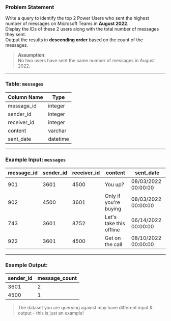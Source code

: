 ### Problem Statement

Write a query to identify the top 2 Power Users who sent the highest number of messages on Microsoft Teams in **August 2022**.  
Display the IDs of these 2 users along with the total number of messages they sent.  
Output the results in **descending order** based on the count of the messages.

> **Assumption**:  
> No two users have sent the same number of messages in August 2022.

---

### Table: `messages`

| Column Name   | Type     |
|---------------|----------|
| message_id    | integer  |
| sender_id     | integer  |
| receiver_id   | integer  |
| content       | varchar  |
| sent_date     | datetime |

---

### Example Input: `messages`

| message_id | sender_id | receiver_id | content                 | sent_date           |
|------------|-----------|-------------|--------------------------|---------------------|
| 901        | 3601      | 4500        | You up?                  | 08/03/2022 00:00:00 |
| 902        | 4500      | 3601        | Only if you're buying    | 08/03/2022 00:00:00 |
| 743        | 3601      | 8752        | Let's take this offline  | 06/14/2022 00:00:00 |
| 922        | 3601      | 4500        | Get on the call          | 08/10/2022 00:00:00 |

---

### Example Output:

| sender_id | message_count |
|-----------|----------------|
| 3601      | 2              |
| 4500      | 1              |

> The dataset you are querying against may have different input & output - this is just an example!
